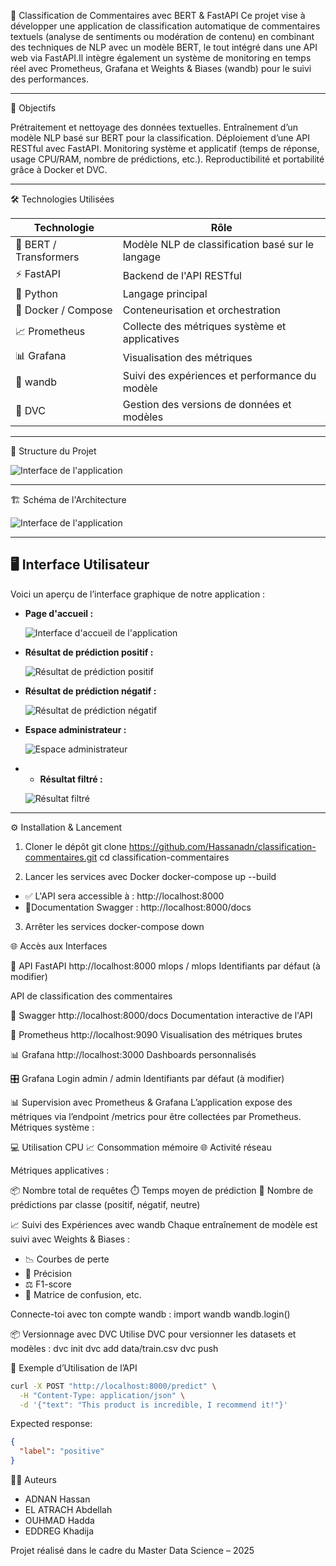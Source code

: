 🧠 Classification de Commentaires avec BERT & FastAPI
Ce projet vise à développer une application de classification automatique de commentaires textuels (analyse de sentiments ou modération de contenu) en combinant des techniques de NLP avec un modèle BERT, le tout intégré dans une API web via FastAPI.Il intègre également un système de monitoring en temps réel avec Prometheus, Grafana et Weights & Biases (wandb) pour le suivi des performances.

---

📌 Objectifs

Prétraitement et nettoyage des données textuelles.
Entraînement d’un modèle NLP basé sur BERT pour la classification.
Déploiement d’une API RESTful avec FastAPI.
Monitoring système et applicatif (temps de réponse, usage CPU/RAM, nombre de prédictions, etc.).
Reproductibilité et portabilité grâce à Docker et DVC.

---

🛠️ Technologies Utilisées

| Technologie       | Rôle                                                        |
|-------------------|-------------------------------------------------------------|
| 🤖 BERT / Transformers | Modèle NLP de classification basé sur le langage        |
| ⚡ FastAPI         | Backend de l'API RESTful                                    |
| 🐍 Python         | Langage principal                                            |
| 🐳 Docker / Compose | Conteneurisation et orchestration                         |
| 📈 Prometheus     | Collecte des métriques système et applicatives              |
| 📊 Grafana        | Visualisation des métriques                                 |
| 🧪 wandb          | Suivi des expériences et performance du modèle              |
| 🧬 DVC            | Gestion des versions de données et modèles                  |

---

📁 Structure du Projet

![Interface de l'application](/docs/STructure.png)

---

🏗️ Schéma de l'Architecture

![Interface de l'application](/docs/Project%20Architecture.jpg)

---

## 🖥️ Interface Utilisateur

Voici un aperçu de l’interface graphique de notre application :

- **Page d'accueil :**  

  ![Interface d'accueil de l'application](docs/Accueil.jpg)

- **Résultat de prédiction positif :** 

  ![Résultat de prédiction positif](docs/Prediction.jpg)

- **Résultat de prédiction négatif :**  

  ![Résultat de prédiction négatif](docs/Resultat.jpg)

- **Espace administrateur :** 

  ![Espace administrateur](docs/Espace%20d'admine.jpg)

- - **Résultat filtré :**  

  ![Résultat filtré](docs/ResultatFilttred.jpg)

---

⚙️ Installation & Lancement
1. Cloner le dépôt
git clone https://github.com/Hassanadn/classification-commentaires.git
cd classification-commentaires

2. Lancer les services avec Docker
docker-compose up --build

- ✅ L'API sera accessible à : http://localhost:8000
- 📄Documentation Swagger : http://localhost:8000/docs

3. Arrêter les services
docker-compose down


🌐 Accès aux Interfaces


🧠 API FastAPI
http://localhost:8000
mlops / mlops
Identifiants par défaut (à modifier)

API de classification des commentaires


📄 Swagger
http://localhost:8000/docs
Documentation interactive de l'API


📡 Prometheus
http://localhost:9090
Visualisation des métriques brutes


📊 Grafana
http://localhost:3000
Dashboards personnalisés


🎛️ Grafana Login
admin / admin
Identifiants par défaut (à modifier)



📊 Supervision avec Prometheus & Grafana
L’application expose des métriques via l’endpoint /metrics pour être collectées par Prometheus.
Métriques système :

💻 Utilisation CPU
📈 Consommation mémoire
🌐 Activité réseau

Métriques applicatives :

📦 Nombre total de requêtes
⏱️ Temps moyen de prédiction
🧠 Nombre de prédictions par classe (positif, négatif, neutre)


📈 Suivi des Expériences avec wandb
Chaque entraînement de modèle est suivi avec Weights & Biases :
- 📉 Courbes de perte
- 🎯 Précision
- ⚖️ F1-score 
- 🔀 Matrice de confusion, etc.

Connecte-toi avec ton compte wandb :
import wandb
wandb.login()


📦 Versionnage avec DVC
Utilise DVC pour versionner les datasets et modèles :
dvc init
dvc add data/train.csv
dvc push


📮 Exemple d’Utilisation de l’API
```bash 
curl -X POST "http://localhost:8000/predict" \
  -H "Content-Type: application/json" \
  -d '{"text": "This product is incredible, I recommend it!"}'
```
Expected response:
```json
{
  "label": "positive"
}
```

👨‍💻 Auteurs

- ADNAN Hassan
- EL ATRACH Abdellah
- OUHMAD Hadda
- EDDREG Khadija


Projet réalisé dans le cadre du Master Data Science – 2025
